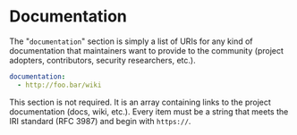 # Documentation

The "`documentation`" section is simply a list of URIs for any kind of documentation that maintainers want to provide to the community (project adopters, contributors, security researchers, etc.).

```yaml
documentation:
  - http://foo.bar/wiki
```

This section is not required. It is an array containing links to the project documentation (docs, wiki, etc.). Every item must be a string that meets the IRI standard (RFC 3987) and begin with `https://`.
